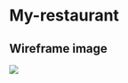 # My-restaurant
## Wireframe image
![](https://drive.google.com/file/d/1h-Ll-5kvLR1sgmTOWiehvIpaS8GSs4R0/view?usp=sharing)
